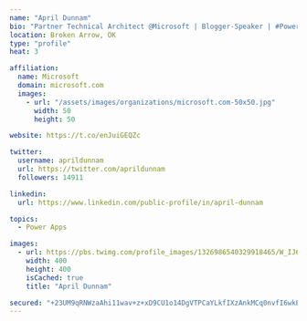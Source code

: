 ```yaml
---
name: "April Dunnam"
bio: "Partner Technical Architect @Microsoft | Blogger-Speaker | #PowerApps, #PowerAutomate, #Office365, #SharePoint | #WIT | #Karaoke Queen"
location: Broken Arrow, OK
type: "profile"
heat: 3

affiliation:
  name: Microsoft
  domain: microsoft.com
  images:
    - url: "/assets/images/organizations/microsoft.com-50x50.jpg"
      width: 50
      height: 50

website: https://t.co/enJuiGEQZc

twitter:
  username: aprildunnam
  url: https://twitter.com/aprildunnam
  followers: 14911

linkedin:
  url: https://www.linkedin.com/public-profile/in/april-dunnam

topics:
  - Power Apps

images:
  - url: https://pbs.twimg.com/profile_images/1326986540329918465/W_IJ6Ih2_400x400.jpg
    width: 400
    height: 400
    isCached: true
    title: "April Dunnam"

secured: "+23UM9qRNWzaAhi11wav+z+xD9CU1o14DgVTPCaYLkfIXzAnkMCq0nvfI6wkECMAl17+pkeDj6e7wTvOVWhgIZDWJjraRhUaxmDOrulwaWKCUXleMj8lrZ7G1Q2Snq0rbbMICH/vE69gjA7s0AmGQqGW680SSji4u1y5wZ+9TW9yuwZgYk+DrbpNu6uLRTHL/3cCAHXNEaLDQWQ/hf4xpT36jyWocCMW7Jcc0xrBZdHipmY4AEdU3JrYvPZtki/vDEPGvIkwhu0kNL81CwbYTpR1qwn4v/B3SsgTSveyGNRRCIjmK8buVeVULL8uYHT6J7NlmEr+4Noh7R9QYDYP9vK4w2rs3BP71OqQsxR6en1tNbFVrq5gtnDUL8XlJHUvzd0wnq9Cz09Y6x9N0nP5pKboyTRl7BX5K1sFfljroVc=;B43XkXVqjWWzPQeTOdI/9A=="
---
```


